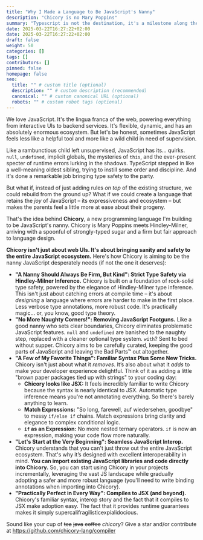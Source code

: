 ```yaml
---
title: "Why I Made a Language to Be JavaScript's Nanny"
description: "Chicory is no Mary Poppins"
summary: "Typescript is not the destination, it's a milestone along the way to a safer Javascript with fewer footguns and more guardrails."
date: 2025-03-22T16:27:22+02:00
date: 2025-03-22T16:27:22+02:00
draft: false
weight: 50
categories: []
tags: []
contributors: []
pinned: false
homepage: false
seo:
  title: "" # custom title (optional)
  description: "" # custom description (recommended)
  canonical: "" # custom canonical URL (optional)
  robots: "" # custom robot tags (optional)
---
```


We love JavaScript. It's the lingua franca of the web, powering everything from interactive UIs to backend services. It's flexible, dynamic, and has an absolutely enormous ecosystem. But let's be honest, sometimes JavaScript feels less like a helpful tool and more like a wild child in need of supervision.

Like a rambunctious child left unsupervised, JavaScript has its… quirks. `null`, `undefined`, implicit globals, the mysteries of `this`, and the ever-present specter of runtime errors lurking in the shadows. TypeScript stepped in like a well-meaning oldest sibling, trying to instill some order and discipline. And it's done a remarkable job bringing type safety to the party.

But what if, instead of just adding rules *on top* of the existing structure, we could rebuild from the ground up? What if we could create a language that retains the *joy* of JavaScript – its expressiveness and ecosystem – but makes the parents feel a little more at ease about their progeny.

That's the idea behind **Chicory**, a new programming language I'm building to be JavaScript's nanny. Chicory is Mary Poppins meets Hindley-Milner, arriving with a spoonful of strongly-typed sugar and a firm but fair approach to language design.

**Chicory isn't just about web UIs. It's about bringing sanity and safety to the entire JavaScript ecosystem.** Here's how Chicory is aiming to be the nanny JavaScript desperately needs (if not the one it deserves):

* **"A Nanny Should Always Be Firm, But Kind": Strict Type Safety via Hindley-Milner Inference.** Chicory is built on a foundation of rock-solid type safety, powered by the elegance of Hindley-Milner type inference. This isn't just about catching errors at compile time – it's about *designing* a language where errors are harder to make in the first place. Less verbose type annotations, more robust code. It's practically magic… or, you know, good type theory.
* **"No More Naughty Corners!": Removing JavaScript Footguns.** Like a good nanny who sets clear boundaries, Chicory eliminates problematic JavaScript features. `null` and `undefined` are banished to the naughty step, replaced with a cleaner optional type system. `with`? Sent to bed without supper. Chicory aims to be carefully curated, keeping the good parts of JavaScript and leaving the Bad Parts™  out altogether.
* **"A Few of My Favorite Things": Familiar Syntax Plus Some New Tricks.** Chicory isn't just about what it *removes*. It’s also about what it *adds* to make your developer experience delightful. Think of it as adding a little "brown paper packages tied up with strings" to your coding day:
  * **Chicory looks like JSX:** It feels incredibly familiar to write Chicory because the syntax is nearly identical to JSX. Automatic type inference means you're not annotating everything. So there's barely anything to learn.
  * **Match Expressions:** "So long, farewell, auf wiedersehen, goodbye" to messy `if/else if` chains. Match expressions bring clarity and elegance to complex conditional logic.
  * **`if` as an Expression:** No more nested ternary operators. `if` is now an expression, making your code flow more naturally.
* **"Let's Start at the Very Beginning": Seamless JavaScript Interop.** Chicory understands that you can't just throw out the entire JavaScript ecosystem. That's why it’s designed with excellent interoperability in mind. **You can import existing JavaScript libraries and code directly into Chicory.** So, you can start using Chicory in your projects incrementally, leveraging the vast JS landscape while gradually adopting a safer and more robust language (you'll need to write binding annotations when importing into Chicory).
* **"Practically Perfect in Every Way": Compiles to JSX (and beyond).** Chicory's familiar syntax, interop story and the fact that it compiles to JSX make adoption easy. The fact that it provides runtime guarantees makes it simply supercalifragilisticexpialidocious.

Sound like your cup of ~~tea~~ ~~java~~ ~~coffee~~ _chicory_? Give a star and/or contribute at <https://github.com/chicory-lang/compiler>
